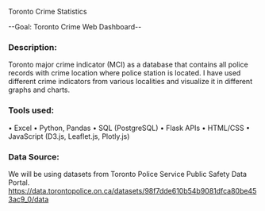 Toronto Crime Statistics

--Goal: Toronto Crime Web Dashboard--

### Description: 
Toronto major crime indicator (MCI) as a database that contains all police records with crime location where police station is located. I have used different crime indicators from various localities and visualize it in different graphs and charts. 

### Tools used:
•	Excel
•	Python, Pandas
•	SQL (PostgreSQL)
•	Flask APIs
•	HTML/CSS
•	JavaScript (D3.js, Leaflet.js, Plotly.js)

### Data Source:
We will be using datasets from Toronto Police Service Public Safety Data Portal. https://data.torontopolice.on.ca/datasets/98f7dde610b54b9081dfca80be453ac9_0/data


